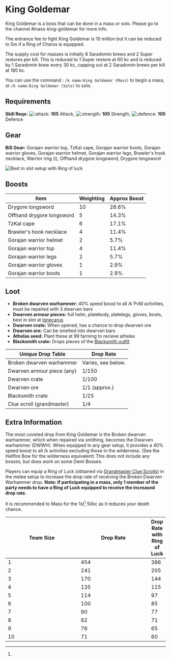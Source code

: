 # King Goldemar

King Goldemar is a boss that can be done in a mass or solo. Please go to the channel #mass-king-goldemar for more info.

The entrance fee to fight King Goldemar is 10 million but it can be reduced to 5m if a Ring of Charos is equipped.

The supply cost for masses is initially 8 Saradomin brews and 2 Super restores per kill. This is reduced to 1 Super restore at 60 kc and is reduced by 1 Saradomin brew every 30 kc, capping out at 2 Saradomin brews per kill at 180 kc.

You can use the command : `/k name:King Goldemar (Mass)` to begin a mass, or `/k name:King Goldemar (Solo)` to solo.

## Requirements

**Skill Reqs:** ![:attack:](https://cdn.discordapp.com/emojis/630911039969427467.png?v=1) **105** Attack, ![:strength:](https://cdn.discordapp.com/emojis/630911040481263617.png?v=1) **105** Strength, ![:defence:](https://cdn.discordapp.com/emojis/630911040393052180.png?v=1) **105** Defence

## Gear

**BiS Gear:** Gorajan warrior top, TzKal cape, Gorajan warrior boots, Gorajan warrior gloves, Gorajan warrior helmet, Gorajan warrior legs, Brawler's hook necklace, Warrior ring (i), Offhand drygore longsword, Drygore longsword

![Best in slot setup with Ring of luck](<../.gitbook/assets/KG Bis.png>)

## Boosts

| Item                      | Weighting | Approx Boost |
| ------------------------- | --------- | ------------ |
| Drygore longsword         | 10        | 28.6%        |
| Offhand drygore longsword | 5         | 14.3%        |
| TzKal cape                | 6         | 17.1%        |
| Brawler's hook necklace   | 4         | 11.4%        |
| Gorajan warrior helmet    | 2         | 5.7%         |
| Gorajan warrior top       | 4         | 11.4%        |
| Gorajan warrior legs      | 2         | 5.7%         |
| Gorajan warrior gloves    | 1         | 2.9%         |
| Gorajan warrior boots     | 1         | 2.9%         |

## Loot

* **Broken dwarven warhammer:** 40% speed boost to all /k PvM activities, must be repaired with 3 dwarven bars
* **Dwarven armour pieces:** full helm, platebody, platelegs, gloves, boots, best in slot at [Ignecarus](ignecarus.md)
* **Dwarven crate:** When opened, has a chance to drop dwarven ore
* **Dwarven ore:** Can be smelted into dwarven bars
* **Athelas seed:** Plant these at 99 farming to recieve athelas
* **Blacksmith crate:** Drops pieces of the [Blacksmith outfit](https://bso-wiki.oldschool.gg/custom-items/equippables#blacksmith-equipment)

| Unique Drop Table          | Drop Rate          |
| -------------------------- | ------------------ |
| Broken dwarven warhammer   | Varies, see below. |
| Dwarven armour piece (any) | 1/150              |
| Dwarven crate              | 1/100              |
| Dwarven ore                | 1/1 (approx.)      |
| Blacksmith crate           | 1/25               |
| Clue scroll (grandmaster)  | 1/4                |

## Extra Information

The most coveted drop from King Goldemar is the Broken dwarven warhammer, which when repaired via smithing, becomes the Dwarven warhammer (DWWH). When equipped in any gear setup, it provides a 40% speed boost to all /k activities excluding those in the wilderness. (See the Hellfire Bow for the wilderness equivalent) This does not include any bosses, but does work on some Demi Bosses.

Players can equip a Ring of Luck (obtained via [Grandmaster Clue Scrolls](https://bso-wiki.oldschool.gg/custom-items/grandmaster-clues)) in the melee setup to increase the drop rate of receiving the Broken Dwarven Warhammer drop. **Note: If participating in a mass, only 1 member of the party needs to have a Ring of Luck equipped to receive the increased drop rate.**

It is recommended to Mass for the 1st[^1] 50kc as it reduces your death chance.

<table><thead><tr><th width="240">Team Size</th><th width="231.33333333333331">Drop Rate</th><th>Drop Rate with Ring of Luck</th></tr></thead><tbody><tr><td>1</td><td>454</td><td>386</td></tr><tr><td>2</td><td>241</td><td>205</td></tr><tr><td>3</td><td>170</td><td>144</td></tr><tr><td>4</td><td>135</td><td>115</td></tr><tr><td>5</td><td>114</td><td>97</td></tr><tr><td>6</td><td>100</td><td>85</td></tr><tr><td>7</td><td>90</td><td>77</td></tr><tr><td>8</td><td>82</td><td>71</td></tr><tr><td>9</td><td>76</td><td>65</td></tr><tr><td>10</td><td>71</td><td>60</td></tr></tbody></table>

[^1]: 
